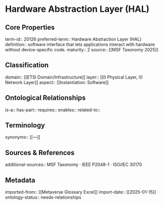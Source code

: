 # Hardware Abstraction Layer (HAL)

## Core Properties
term-id:: 20126
preferred-term:: Hardware Abstraction Layer (HAL)
definition:: software interface that lets applications interact with hardware without device-specific code.
maturity:: 2
source:: [[MSF Taxonomy 2025]]

## Classification
domain:: [[ETSI Domain/Infrastructure]]
layer:: [[I) Physical Layer, II) Network Layer]]
aspect:: [[Instantiation: Software]]

## Ontological Relationships
is-a:: 
has-part:: 
requires:: 
enables:: 
related-to:: 

## Terminology
synonyms:: [[—]]

## Sources & References
additional-sources:: MSF Taxonomy · IEEE P2048-1 · ISO/IEC 30170

## Metadata
imported-from:: [[Metaverse Glossary Excel]]
import-date:: [[2025-01-15]]
ontology-status:: needs-relationships